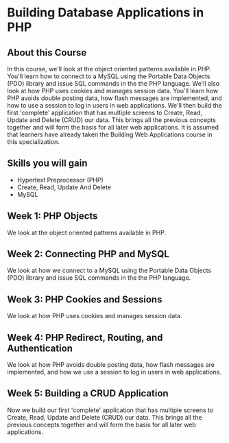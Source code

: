 # Building Database Applications in PHP


## About this Course

In this course, we'll look at the object oriented patterns available in PHP. You'll learn how to connect to a MySQL using the Portable Data Objects (PDO) library and issue SQL commands in the the PHP language. We'll also look at how PHP uses cookies and manages session data. You'll learn how PHP avoids double posting data, how flash messages are implemented, and how to use a session to log in users in web applications. We'll then build the first 'complete' application that has multiple screens to Create, Read, Update and Delete (CRUD) our data. This brings all the previous concepts together and will form the basis for all later web applications.  It is assumed that learners have already taken the Building Web Applications course in this specialization.

## Skills you will gain
- Hypertext Preprocessor (PHP)
- Create, Read, Update And Delete
- MySQL


## Week 1: PHP Objects

We look at the object oriented patterns available in PHP.

## Week 2: Connecting PHP and MySQL

We look at how we connect to a MySQL using the Portable Data Objects (PDO) library and issue SQL commands in the the PHP language.

## Week 3: PHP Cookies and Sessions

We look at how PHP uses cookies and manages session data.

## Week 4: PHP Redirect, Routing, and Authentication

We look at how PHP avoids double posting data, how flash messages are implemented, and how we use a session to log in users in web applications.

## Week 5: Building a CRUD Application

Now we build our first 'complete' application that has multiple screens to Create, Read, Update and Delete (CRUD) our data. This brings all the previous concepts together and will form the basis for all later web applications.

